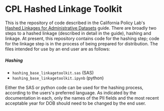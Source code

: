 # CPL Hashed Linkage Toolkit

This is the repository of code described in the California Policy Lab's [Hashed Linkages for
Administrative Datasets](https://www.capolicylab.org/connecting-families-to-benefits-using-linked-data-a-toolkit/) guide. There are broadly two steps to a hashed linkage
(described in detail in the guide), hashing and
linkage. At present, this repository contains code for the hashing step; code for the linkage step
is in the process of being prepared for distribution. The files intended for use by an end user are
as follows:

##### Hashing
* `hashing_base_linkagetoolkit.sas` (SAS)
* `hashing_base_linkagetoolkit.ipynb` (python)

Either the SAS or python code can be used for the hashing process, according to the users's
preferred language. As indicated by the documentation in each, only the names of the PII fields
and the most recent acceptable year for DOB should need to be changed by the end user.

